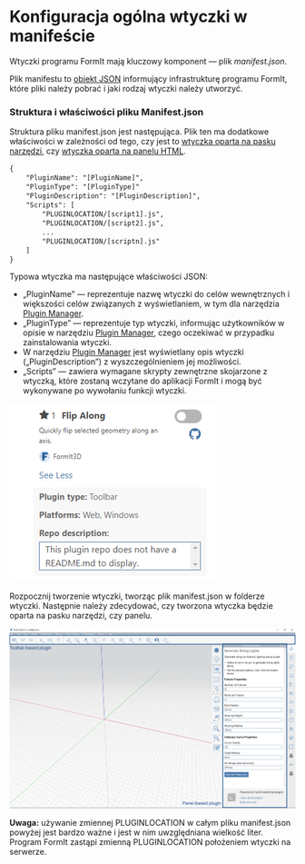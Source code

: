 # Konfiguracja ogólna wtyczki w manifeście

Wtyczki programu FormIt mają kluczowy komponent — plik _manifest.json_.

Plik manifestu to [obiekt JSON](http://www.json.org) informujący infrastrukturę programu FormIt, które pliki należy pobrać i jaki rodzaj wtyczki należy utworzyć.

### Struktura i właściwości pliku Manifest.json

Struktura pliku manifest.json jest następująca. Plik ten ma dodatkowe właściwości w zależności od tego, czy jest to [wtyczka oparta na pasku narzędzi](../additional-development-options/creating-a-toolbar-based-plugin.md), czy [wtyczka oparta na panelu HTML](../additional-development-options/creating-an-html-panel-plugin.md).

```
{
    "PluginName": "[PluginName]",
    "PluginType": "[PluginType]"
    "PluginDescription": "[PluginDescription]",
    "Scripts": [
        "PLUGINLOCATION/[script1].js",
        "PLUGINLOCATION/[script2].js",
        ...
        "PLUGINLOCATION/[scriptn].js"
    ]
}               
```

Typowa wtyczka ma następujące właściwości JSON:

* „PluginName” — reprezentuje nazwę wtyczki do celów wewnętrznych i większości celów związanych z wyświetlaniem, w tym dla narzędzia [Plugin Manager](../../how-to-use-plug-ins.md#plugin-manager).
* „PluginType” — reprezentuje typ wtyczki, informując użytkowników w opisie w narzędziu [Plugin Manager](../../how-to-use-plug-ins.md#plugin-manager), czego oczekiwać w przypadku zainstalowania wtyczki.
* W narzędziu [Plugin Manager](../../how-to-use-plug-ins.md#plugin-manager) jest wyświetlany opis wtyczki („PluginDescription”) z wyszczególnieniem jej możliwości.
* „Scripts” — zawiera wymagane skrypty zewnętrzne skojarzone z wtyczką, które zostaną wczytane do aplikacji FormIt i mogą być wykonywane po wywołaniu funkcji wtyczki.

![](<../../../.gitbook/assets/image (5) (1).png>)

Rozpocznij tworzenie wtyczki, tworząc plik manifest.json w folderze wtyczki. Następnie należy zdecydować, czy tworzona wtyczka będzie oparta na pasku narzędzi, czy panelu.

![](<../../../.gitbook/assets/image (36).png>)

**Uwaga:** używanie zmiennej PLUGINLOCATION w całym pliku manifest.json powyżej jest bardzo ważne i jest w nim uwzględniana wielkość liter. Program FormIt zastąpi zmienną PLUGINLOCATION położeniem wtyczki na serwerze.
